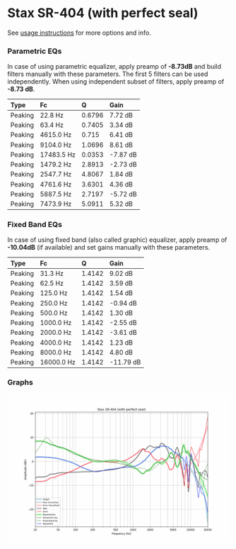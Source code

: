 # Stax SR-404 (with perfect seal)
See [usage instructions](https://github.com/jaakkopasanen/AutoEq#usage) for more options and info.

### Parametric EQs
In case of using parametric equalizer, apply preamp of **-8.73dB** and build filters manually
with these parameters. The first 5 filters can be used independently.
When using independent subset of filters, apply preamp of **-8.73 dB**.

| Type    | Fc         |      Q | Gain     |
|:--------|:-----------|:-------|:---------|
| Peaking | 22.8 Hz    | 0.6796 | 7.72 dB  |
| Peaking | 63.4 Hz    | 0.7405 | 3.34 dB  |
| Peaking | 4615.0 Hz  | 0.715  | 6.41 dB  |
| Peaking | 9104.0 Hz  | 1.0696 | 8.61 dB  |
| Peaking | 17483.5 Hz | 0.0353 | -7.87 dB |
| Peaking | 1479.2 Hz  | 2.8913 | -2.73 dB |
| Peaking | 2547.7 Hz  | 4.8067 | 1.84 dB  |
| Peaking | 4761.6 Hz  | 3.6301 | 4.36 dB  |
| Peaking | 5887.5 Hz  | 2.7197 | -5.72 dB |
| Peaking | 7473.9 Hz  | 5.0911 | 5.32 dB  |

### Fixed Band EQs
In case of using fixed band (also called graphic) equalizer, apply preamp of **-10.04dB**
(if available) and set gains manually with these parameters.

| Type    | Fc         |      Q | Gain      |
|:--------|:-----------|:-------|:----------|
| Peaking | 31.3 Hz    | 1.4142 | 9.02 dB   |
| Peaking | 62.5 Hz    | 1.4142 | 3.59 dB   |
| Peaking | 125.0 Hz   | 1.4142 | 1.54 dB   |
| Peaking | 250.0 Hz   | 1.4142 | -0.94 dB  |
| Peaking | 500.0 Hz   | 1.4142 | 1.30 dB   |
| Peaking | 1000.0 Hz  | 1.4142 | -2.55 dB  |
| Peaking | 2000.0 Hz  | 1.4142 | -3.61 dB  |
| Peaking | 4000.0 Hz  | 1.4142 | 1.23 dB   |
| Peaking | 8000.0 Hz  | 1.4142 | 4.80 dB   |
| Peaking | 16000.0 Hz | 1.4142 | -11.79 dB |

### Graphs
![](./Stax%20SR-404%20(with%20perfect%20seal).png)